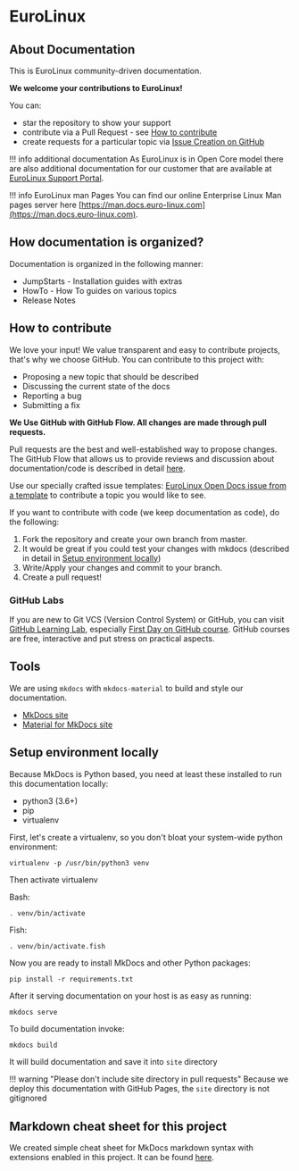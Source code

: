 # EuroLinux


## About Documentation
This is EuroLinux community-driven documentation.

**We welcome your contributions to EuroLinux!**

You can:

- star the repository to show your support
- contribute via a Pull Request - see [How to contribute](#how-to-contribute)
- create requests for a particular topic via [Issue Creation on
  GitHub](https://github.com/EuroLinux/eurolinux-open-docs/issues/new/choose)



!!! info additional documentation
    As EuroLinux is in Open Core model there are also additional documentation
    for our customer that are available at [EuroLinux Support
    Portal](https://support.euro-linux.com).


!!! info EuroLinux man Pages
    You can find our online Enterprise Linux Man pages server here
    [https://man.docs.euro-linux.com](https://man.docs.euro-linux.com).


## How documentation is organized?

Documentation is organized in the following manner:

- JumpStarts - Installation guides with extras
- HowTo - How To guides on various topics
- Release Notes

## How to contribute

We love your input! We value transparent and easy to contribute projects, that's
why we choose GitHub. You can contribute to this project with:

- Proposing a new topic that should be described
- Discussing the current state of the docs
- Reporting a bug
- Submitting a fix

**We Use GitHub with GitHub Flow. All changes are made through pull requests.**

Pull requests are the best and well-established way to propose changes. The
GitHub Flow that allows us to provide reviews and discussion about documentation/code
is described in detail [here](https://docs.github.com/en/get-started/quickstart/github-flow).

Use our specially crafted issue templates: [EuroLinux Open Docs issue from a
template](https://github.com/EuroLinux/eurolinux-open-docs/issues/new/choose) to
contribute a topic you would like to see.

If you want to contribute with code (we keep documentation as code), do the
following:

1. Fork the repository and create your own branch from master.
2. It would be great if you could test your changes with mkdocs (described in
   detail in [Setup environment locally](#setup-environment-locally))
3. Write/Apply your changes and commit to your branch.
4. Create a pull request!

### GitHub Labs

If you are new to Git VCS (Version Control System) or GitHub, you can visit
[GitHub Learning Lab](https://lab.github.com/), especially [First Day on GitHub
course](https://lab.github.com/githubtraining/first-day-on-github).  GitHub
courses are free, interactive and put stress on practical aspects.

## Tools
We are using `mkdocs` with `mkdocs-material` to build and style our
documentation.

- [MkDocs site](https://mkdocs.readthedocs.io/en/stable/)
- [Material for MkDocs site](https://squidfunk.github.io/mkdocs-material/)


## Setup environment locally

Because MkDocs is Python based, you need at least these installed to run this
documentation locally:

- python3 (3.6+)
- pip
- virtualenv

First, let's create a virtualenv, so you don't bloat your system-wide python
environment:
```
virtualenv -p /usr/bin/python3 venv
```

Then activate virtualenv

Bash:
```bash
. venv/bin/activate
```

Fish:
```fish
. venv/bin/activate.fish
```

Now you are ready to install MkDocs and other Python packages:
```
pip install -r requirements.txt
```

After it serving documentation on your host is as easy as running:
```
mkdocs serve
```

To build documentation invoke:
```
mkdocs build
```

It will build documentation and save it into `site` directory

!!! warning "Please don't include site directory in pull requests"
    Because we deploy this documentation with GitHub Pages, the `site`
    directory is not gitignored


## Markdown cheat sheet for this project
We created simple cheat sheet for MkDocs markdown syntax with extensions
enabled in this project. It can be found
[here](HowTo/z-documentation-markdown.md).
